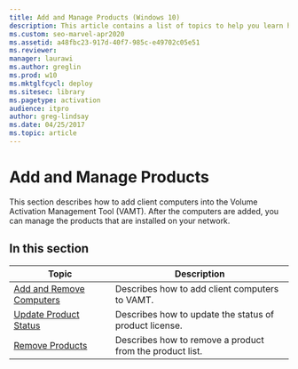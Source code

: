 ```yaml
---
title: Add and Manage Products (Windows 10)
description: This article contains a list of topics to help you learn how to manage client computers and products in the Volume Activation Management Tool (VAMT).
ms.custom: seo-marvel-apr2020
ms.assetid: a48fbc23-917d-40f7-985c-e49702c05e51
ms.reviewer: 
manager: laurawi
ms.author: greglin
ms.prod: w10
ms.mktglfcycl: deploy
ms.sitesec: library
ms.pagetype: activation
audience: itpro
author: greg-lindsay
ms.date: 04/25/2017
ms.topic: article
---
```


# Add and Manage Products

This section describes how to add client computers into the Volume Activation Management Tool (VAMT). After the computers are added, you can manage the products that are installed on your network.

## In this section

|Topic |Description |
|------|------------|
|[Add and Remove Computers](add-remove-computers-vamt.md) |Describes how to add client computers to VAMT. |
|[Update Product Status](update-product-status-vamt.md) |Describes how to update the status of product license. |
|[Remove Products](remove-products-vamt.md) |Describes how to remove a product from the product list. |